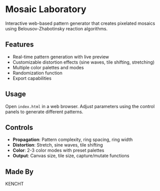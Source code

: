  # Mosaic Laboratory

  Interactive web-based pattern generator that creates pixelated mosaics using
  Belousov-Zhabotinsky reaction algorithms.

  ## Features

  - Real-time pattern generation with live preview
  - Customizable distortion effects (sine waves, tile shifting, stretching)
  - Multiple color palettes and modes
  - Randomization function
  - Export capabilities

  ## Usage

  Open `index.html` in a web browser. Adjust parameters using the control panels to
  generate different patterns.

  ## Controls

  - **Propagation**: Pattern complexity, ring spacing, ring width
  - **Distortion**: Stretch, sine waves, tile shifting
  - **Color**: 2-3 color modes with preset palettes
  - **Output**: Canvas size, tile size, capture/mutate functions

  ## Made By

  KENCHT
